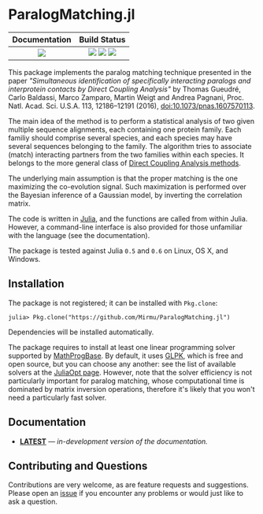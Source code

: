 # ParalogMatching.jl

| **Documentation**                       | **Build Status**                                                                                |
|:---------------------------------------:|:-----------------------------------------------------------------------------------------------:|
| [![][docs-latest-img]][docs-latest-url] | [![][travis-img]][travis-url] [![][appveyor-img]][appveyor-url] [![][codecov-img]][codecov-url] |

This package implements the paralog matching technique presented in the paper
*"Simultaneous identification of specifically interacting paralogs and
interprotein contacts by Direct Coupling Analysis"*
by Thomas Gueudré, Carlo Baldassi, Marco Zamparo, Martin Weigt and Andrea Pagnani,
Proc. Natl. Acad. Sci. U.S.A. 113, 12186–12191 (2016), [doi:10.1073/pnas.1607570113][paper].

The main idea of the method is to perform a statistical analysis of two given
multiple sequence alignments, each containing one protein family. Each familiy should
comprise several species, and each species may have several sequences belonging to the
family. The algorithm tries to associate (match) interacting partners from the two families
within each species. It belongs to the more general class of
[Direct Coupling Analysis methods][dca-wiki].

The underlying main assumption is that the proper matching is the one maximizing the
co-evolution signal. Such maximization is performed over the Bayesian inference of a
Gaussian model, by inverting the correlation matrix.

The code is written in [Julia][julia], and the functions are called
from within Julia. However, a command-line interface is also provided for
those unfamiliar with the language (see the documentation).

The package is tested against Julia `0.5` and `0.6` on Linux, OS X, and Windows.

## Installation

The package is not registered; it can be installed with `Pkg.clone`:

```
julia> Pkg.clone("https://github.com/Mirmu/ParalogMatching.jl")
```

Dependencies will be installed automatically.

The package requires to install at least one linear programming solver supported by
[MathProgBase][mathprogbase].
By default, it uses [GLPK][glpk], which is free and open source, but you can choose any another:
see the list of available solvers at the [JuliaOpt page][solvers].
However, note that the solver efficiency is not particularly important for paralog matching,
whose computational time is dominated by matrix inversion operations, therefore it's likely that
you won't need a particularly fast solver.

## Documentation

- [**LATEST**][docs-latest-url] &mdash; *in-development version of the documentation.*

## Contributing and Questions

Contributions are very welcome, as are feature requests and suggestions. Please open an
[issue][issues-url] if you encounter any problems or would just like to ask a question.

[paper]: http://dx.doi.org/10.1073/pnas.1607570113
[dca-wiki]: https://en.wikipedia.org/wiki/Direct_coupling_analysis
[julia]: https://julialang.org

[mathprogbase]: http://mathprogbasejl.readthedocs.io/en/latest/
[glpk]: https://github.com/JuliaOpt/GLPK.jl
[solvers]: http://www.juliaopt.org/#packages

[docs-latest-img]: https://img.shields.io/badge/docs-latest-blue.svg
[docs-latest-url]: https://Mirmu.github.io/ParalogMatching.jl/latest

[travis-img]: https://travis-ci.org/Mirmu/ParalogMatching.jl.svg?branch=master
[travis-url]: https://travis-ci.org/Mirmu/ParalogMatching.jl

[appveyor-img]: https://ci.appveyor.com/api/projects/status/x9jkws1l4xd8q4wy/branch/master?svg=true
[appveyor-url]: https://ci.appveyor.com/project/Mirmu/paralogmatching-jl/branch/master

[codecov-img]: https://codecov.io/gh/Mirmu/ParalogMatching.jl/branch/master/graph/badge.svg
[codecov-url]: https://codecov.io/gh/Mirmu/ParalogMatching.jl

[issues-url]: https://github.com/Mirmu/ParalogMatching.jl/issues
